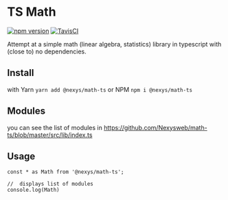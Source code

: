 # TS Math

[![npm version](https://badge.fury.io/js/%40nexys%2Fmath-ts.svg)](https://www.npmjs.com/package/@nexys/math-ts)
[![TavisCI](https://travis-ci.com/Nexysweb/tableau-wdc-react.svg?branch=master)](https://travis-ci.com/github/Nexysweb/math-ts)

Attempt at a simple math (linear algebra, statistics) library in typescript with (close to) no dependencies.

## Install

 with Yarn `yarn add @nexys/math-ts` or NPM `npm i @nexys/math-ts`
 
 ## Modules
 
 you can see the list of modules in https://github.com/Nexysweb/math-ts/blob/master/src/lib/index.ts
 
 ## Usage
 
```
const * as Math from '@nexys/math-ts';
 
//  displays list of modules
console.log(Math)
```
